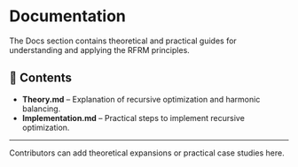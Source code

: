 # Documentation

The Docs section contains theoretical and practical guides for understanding and applying the RFRM principles.

## 📄 Contents

- **Theory.md** – Explanation of recursive optimization and harmonic balancing.
- **Implementation.md** – Practical steps to implement recursive optimization.

---

Contributors can add theoretical expansions or practical case studies here.
